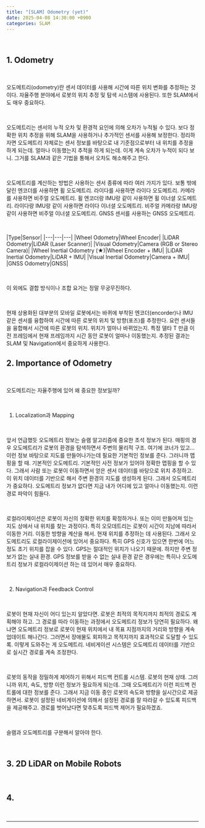 ```yaml
---
title: "[SLAM] Odometry (yet)"
date: 2025-04-08 14:30:00 +0900
categories: SLAM
---
```


&nbsp;

## 1. Odometry

<br>

오도메트리(odometry)란 센서 데이터를 사용해 시간에 따른 위치 변화를 추정하는 것이다. 자율주행 분야에서 로봇의 위치 추정 및 탐색 시스템에 사용된다. 또한 SLAM에서도 매우 중요하다.

<br>

오도메트리는 센서의 누적 오차 및 환경적 요인에 의해 오차가 누적될 수 있다. 보다 정확한 위치 추정을 위해 SLAM을 사용하거나 추가적인 센서를 사용해 보정한다. 정리하자면 오도메트리 자체로는 센서 정보를 바탕으로 내 기준점으로부터 내 위치를 추정을 하게 되는데. 얼마나 이동했는지 추적을 하게 되는데. 이게 계속 오차가 누적이 되다 보니. 그거를 SLAM과 같은 기법을 통해서 오차도 해소해주고 한다.

<br>

오도메트리를 계산하는 방법은 사용하는 센서 종류에 따라 여러 가지가 있다. 보통 밖에 달린 엔코더를 사용하면 휠 오도메트리. 라이다를 사용하면 라이다 오도메트리. 카메라를 사용하면 비주얼 오도메트리. 휠 엔코더랑 IMU랑 같이 사용하면 휠 이너셜 오도메트리. 라이다랑 IMU랑 같이 사용하면 라이다 이너셜 오도메트리. 비주얼 카메라랑 IMU랑 같이 사용하면 비주얼 이너셜 오도메트리. GNSS 센서를 사용하는 GNSS 오도메트리.

<br>

|Type|Sensor|
|---|---|---|
|Wheel Odometry|Wheel Encoder|
|LiDAR Odometry|LiDAR (Laser Scanner)|
|Visual Odometry|Camera (RGB or Stereo Camera)|
|Wheel Inertial Odometry (★)|Wheel Encoder + IMU|
|LiDAR Inertial Odometry|LiDAR + IMU|
|Visual Inertial Odometry|Camera + IMU|
|GNSS Odometry|GNSS|

<br>

이 외에도 결합 방식이나 조합 요거는 정말 무궁무진하다. 

<br>

현재 상용화된 대부분의 모바일 로봇에서는 바퀴에 부착된 엔코더(encorder)나 IMU 같은 센서를 융합하여 시간에 따른 로봇의 위치 및 방향(포즈)를 추정한다. 요런 센서들을 융합해서 시간에 따른 로봇의 위치. 위치가 얼마나 바뀌었는지. 특정 델타 T 만큼 이전 프레임에서 현재 프레임까지 시간 동안 로봇이 얼마나 이동했는지. 추정된 결과는 SLAM 및 Navigation에서 중요하게 사용한다.

## 2. Importance of Odometry

<br>

오도메트리는 자율주행에 있어 왜 중요한 정보일까?

<br>

1) Localization과 Mapping

<br>

앞서 언급했듯 오도메트리 정보는 슬램 알고리즘에 중요한 초석 정보가 된다. 매핑의 경우 오도메트리가 로봇의 환경을 탐색하면서 주변의 물리적 구조. 여기에 코너가 있고... 이런 정보 바탕으로 지도를 만들어나가는데 필요한 기본적인 정보를 준다. 그러니까 맵핑을 할 때. 기본적인 오도메트리. 기본적인 사전 정보가 있어야 정확한 맵핑을 할 수 있다. 그래서 사람 또는 로봇이 이동하면서 얻은 센서 데이터를 바탕으로 위치 추정하고. 이 위치 데이터를 기반으로 해서 주변 환경의 지도를 생성하게 된다. 그래서 오도메트리가 중요하다. 오도메트리 정보가 없다면 지금 내가 어디에 있고 얼마나 이동했는지. 이런 경로 파악이 힘들다.

<br>

로컬라이제이션은 로봇이 자신의 정확한 위치를 확정하거나. 또는 이미 만들어져 있는 지도 상에서 내 위치를 찾는 과정이다. 특히 오모데트리는 로봇이 시간이 지남에 따라서 이동한 거리. 이동한 방향을 계산을 해서. 현재 위치를 추정하는 데 사용된다. 그래서 오도메트리도 로컬라이제이션에 있어서 중요하다. 특히 GPS 신호가 있으면 한번에 어느 정도 초기 위치를 잡을 수 있다. GPS는 절대적인 위치가 나오기 때문에. 하지만 주변 정보가 없는 실내 환경. GPS 정보를 받을 수 없는 실내 환경 같은 경우에는 특히나 오도메트리 정보가 로컬라이제이션 하는 데 있어서 매우 중요하다.

<br>

2) Navigation과 Feedback Control

<br>

로봇이 현재 자신이 어디 있는지 알았다면. 로봇은 최적의 목적지까지 최적의 경로도 계획해야 하고. 그 경로를 따라 이동하는 과정에서 오도메트리 정보가 당연히 필요하다. 왜냐면 오도메트리 정보로 로봇이 현재 위치에서 내 목표 지점까지의 거리와 방향을 계속 업데이트 해나간다. 그러면서 장애물도 회피하고 목적지까지 효과적으로 도달할 수 있도록. 이렇게 도와주는 게 오도메트리. 네비게이션 시스템은 오도메트리 데이터를 기반으로 실시간 경로를 계속 조정한다.

<br>

로봇의 동작을 정밀하게 제어하기 위해서 피드백 컨트롤 시스템. 로봇의 현재 상태. 그러니까 위치, 속도, 방향 이런 정보가 필요하게 되는데. 그때 오도메트리가 이런 피드백 컨트롤에 대한 정보를 준다. 그래서 지금 이동 중인 로봇의 속도와 방향을 실시간으로 제공하면서. 로봇이 설정된 네비게이션에 의해서 설정된 경로를 잘 따라갈 수 있도록 피드백을 제공해주고. 경로를 벗어났다면 맞추도록 피드백 제어가 필요하겠죠.

<br>

슬램과 오도메트리를 구분해서 알아야 한다.

<br>

## 3. 2D LiDAR on Mobile Robots

<br>

## 4. 

<br>

---

&nbsp;